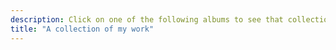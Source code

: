 ```yaml
---
description: Click on one of the following albums to see that collection of photos.
title: "A collection of my work"
---
```

